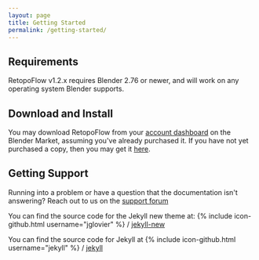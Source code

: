 ```yaml
---
layout: page
title: Getting Started
permalink: /getting-started/
---
```


## Requirements
RetopoFlow v1.2.x requires Blender 2.76 or newer, and will work on any operating system Blender supports.

## Download and Install
You may download RetopoFlow from your [account dashboard](https://cgcookiemarkets.com/customer-dashboard/?task=download) on the Blender Market, assuming you've already purchased it. If you have not yet purchased a copy, then you may get it [here](https://cgcookiemarkets.com/all-products/retopoflow/).

## Getting Support
Running into a problem or have a question that the documentation isn't answering? Reach out to us on the [support forum](https://cgcookiemarkets.com/all-products/retopoflow/?view=support)

You can find the source code for the Jekyll new theme at:
{% include icon-github.html username="jglovier" %} /
[jekyll-new](https://github.com/jglovier/jekyll-new)

You can find the source code for Jekyll at
{% include icon-github.html username="jekyll" %} /
[jekyll](https://github.com/jekyll/jekyll)

